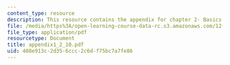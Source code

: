 ```yaml
---
content_type: resource
description: This resource contains the appendix for chapter 2- Basics Machinary.
file: /media/https%3A/open-learning-course-data-rc.s3.amazonaws.com/12-864-inference-from-data-and-models-spring-2005/408e913c2d356ccc2c6df75bc7a7fe86_appendix1_2_10.pdf
file_type: application/pdf
resourcetype: Document
title: appendix1_2_10.pdf
uid: 408e913c-2d35-6ccc-2c6d-f75bc7a7fe86
---
```

